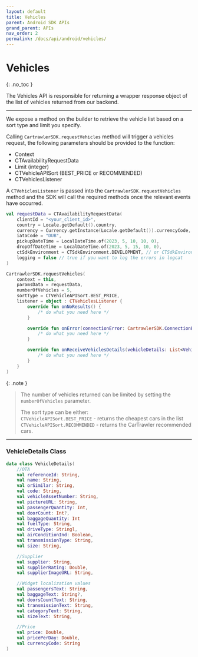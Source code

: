 ```yaml
---
layout: default
title: Vehicles
parent: Android SDK APIs
grand_parent: APIs
nav_order: 2
permalink: /docs/api/android/vehicles/
---
```


# Vehicles

{: .no_toc }

The Vehicles API is responsible for returning a wrapper response object of the list of vehicles returned from our backend.

---

We expose a method on the builder to retrieve the vehicle list based on a sort type and limit you specify.

Calling `CartrawlerSDK.requestVehicles` method will trigger a vehicles request, the following parameters should be provided to the function:
- Context
- CTAvailabilityRequestData
- Limit (integer)
- CTVehicleAPISort (BEST_PRICE or RECOMMENDED)
- CTVehiclesListener

A `CTVehiclesListener` is passed into the `CartrawlerSDK.requestVehicles` method and the SDK will call the required methods once the relevant events have occurred.

```kotlin
val requestData = CTAvailabilityRequestData(
    clientId = "<your_client_id>",
    country = Locale.getDefault().country,
    currency = Currency.getInstance(Locale.getDefault()).currencyCode,
    iataCode = "DUB",
    pickupDateTime = LocalDateTime.of(2023, 5, 10, 10, 0),
    dropOffDateTime = LocalDateTime.of(2023, 5, 15, 10, 0),
    ctSdkEnvironment = CTSdkEnvironment.DEVELOPMENT, // or CTSdkEnvironment.PRODUCTION
    logging = false // true if you want to log the errors in logcat
)

CartrawlerSDK.requestVehicles(
    context = this,
    paramsData = requestData,
    numberOfVehicles = 5,
    sortType = CTVehicleAPISort.BEST_PRICE,
    listener = object : CTVehiclesListener { 
        override fun onNoResults() {
            /* do what you need here */
        }

        override fun onError(connectionError: CartrawlerSDK.ConnectionError) {
            /* do what you need here */
        }

        override fun onReceiveVehiclesDetails(vehicleDetails: List<VehicleDetails>) {
            /* do what you need here */
        }
    }
)
```

{: .note }
> The number of vehicles returned can be limited by setting the `numberOfVehicles` parameter.
> 
> The sort type can be either:  
> `CTVehicleAPISort.BEST_PRICE` - returns the cheapest cars in the list<br/>
> `CTVehicleAPISort.RECOMMENDED` - returns the CarTrawler recommended cars.

---

### VehicleDetails Class

```kotlin
data class VehicleDetails(
    //OTA
    val referenceId: String,
    val name: String,
    val orSimilar: String,
    val code: String,
    val vehicleAssetNumber: String,
    val pictureURL: String,
    val passengerQuantity: Int,
    val doorCount: Int?,
    val baggageQuantity: Int
    val fuelType: String,
    val driveType: Stringl,
    val airConditionInd: Boolean,
    val transmissionType: String,
    val size: String,

    //Supplier
    val supplier: String,
    val supplierRating: Double,
    val supplierImageURL: String,

    //Widget localization values
    val passengersText: String,
    val baggageText: String?,
    val doorsCountText: String,
    val transmissionText: String,
    val categoryText: String,
    val sizeText: String,

    //Price
    val price: Double,
    val pricePerDay: Double,
    val currencyCode: String
)
```